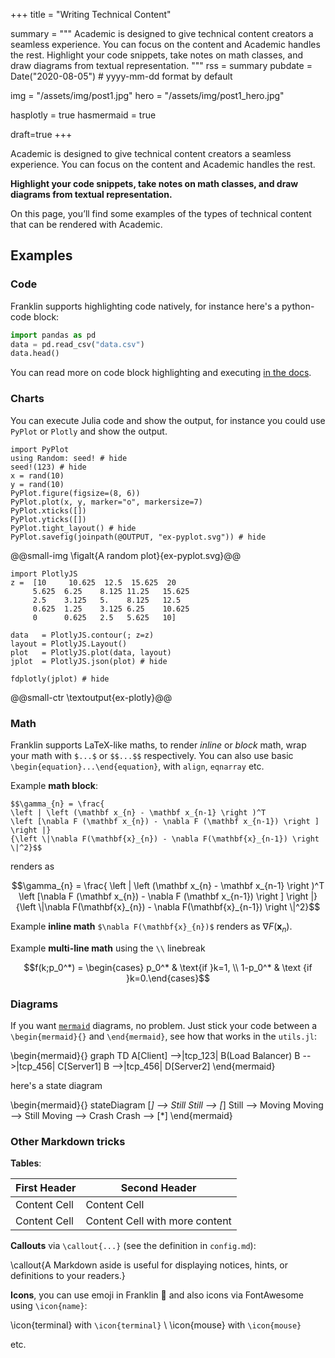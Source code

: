 +++
title = "Writing Technical Content"

summary = """
  Academic is designed to give technical content creators a seamless experience. You can focus on the content and Academic handles the rest. Highlight your code snippets, take notes on math classes, and draw diagrams from textual representation.
  """
rss = summary
pubdate = Date("2020-08-05") # yyyy-mm-dd format by default

img = "/assets/img/post1.jpg"
hero = "/assets/img/post1_hero.jpg"

hasplotly = true
hasmermaid = true

draft=true
+++

Academic is designed to give technical content creators a seamless experience. You can focus on the content and Academic handles the rest.

**Highlight your code snippets, take notes on math classes, and draw diagrams from textual representation.**

On this page, you’ll find some examples of the types of technical content that can be rendered with Academic.

## Examples

### Code

Franklin supports highlighting code natively, for instance here's a python-code block:

```python
import pandas as pd
data = pd.read_csv("data.csv")
data.head()
```

You can read more on code block highlighting and executing [in the docs](https://franklinjl.org/code/).

### Charts

You can execute Julia code and show the output, for instance you could use `PyPlot` or `Plotly` and show the output.

```julia:ex-pyplot
import PyPlot
using Random: seed! # hide
seed!(123) # hide
x = rand(10)
y = rand(10)
PyPlot.figure(figsize=(8, 6))
PyPlot.plot(x, y, marker="o", markersize=7)
PyPlot.xticks([])
PyPlot.yticks([])
PyPlot.tight_layout() # hide
PyPlot.savefig(joinpath(@OUTPUT, "ex-pyplot.svg")) # hide
```

@@small-img \figalt{A random plot}{ex-pyplot.svg}@@

```julia:ex-plotly
import PlotlyJS
z =  [10     10.625  12.5  15.625  20
     5.625  6.25    8.125 11.25   15.625
     2.5    3.125   5.    8.125   12.5
     0.625  1.25    3.125 6.25    10.625
     0      0.625   2.5   5.625   10]

data   = PlotlyJS.contour(; z=z)
layout = PlotlyJS.Layout()
plot   = PlotlyJS.plot(data, layout)
jplot  = PlotlyJS.json(plot) # hide

fdplotly(jplot) # hide
```
@@small-ctr \textoutput{ex-plotly}@@

### Math

Franklin supports LaTeX-like maths, to render _inline_ or _block_ math, wrap your math with `$...$` or `$$...$$` respectively.
You can also use basic `\begin{equation}...\end{equation}`, with `align`, `eqnarray` etc.

Example **math block**:

```plaintext
$$\gamma_{n} = \frac{
\left | \left (\mathbf x_{n} - \mathbf x_{n-1} \right )^T
\left [\nabla F (\mathbf x_{n}) - \nabla F (\mathbf x_{n-1}) \right ] \right |}
{\left \|\nabla F(\mathbf{x}_{n}) - \nabla F(\mathbf{x}_{n-1}) \right \|^2}$$
```

renders as

$$\gamma_{n} = \frac{
\left | \left (\mathbf x_{n} - \mathbf x_{n-1} \right )^T
\left [\nabla F (\mathbf x_{n}) - \nabla F (\mathbf x_{n-1}) \right ] \right |}
{\left \|\nabla F(\mathbf{x}_{n}) - \nabla F(\mathbf{x}_{n-1}) \right \|^2}$$

Example **inline math** `$\nabla F(\mathbf{x}_{n})$` renders as $\nabla F(\mathbf{x}_{n})$.

Example **multi-line math** using the `\\` linebreak

$$f(k;p_0^*) = \begin{cases} p_0^* & \text{if }k=1, \\
1-p_0^* & \text {if }k=0.\end{cases}$$

### Diagrams

If you want [`mermaid`](https://mermaid-js.github.io/mermaid/#/) diagrams, no problem. Just stick your code between a `\begin{mermaid}{}` and `\end{mermaid}`, see how that works in the `utils.jl`:

\begin{mermaid}{}
graph TD
A[Client] -->|tcp_123| B(Load Balancer)
B -->|tcp_456| C[Server1]
B -->|tcp_456| D[Server2]
\end{mermaid}

here's a state diagram

\begin{mermaid}{}
stateDiagram
[*] --> Still
Still --> [*]
Still --> Moving
Moving --> Still
Moving --> Crash
Crash --> [*]
\end{mermaid}

### Other Markdown tricks

**Tables**:

| First Header  | Second Header |
| ------------- | ------------- |
| Content Cell  | Content Cell  |
| Content Cell  | Content Cell with more content |

**Callouts** via `\callout{...}` (see the definition in `config.md`):

\callout{A Markdown aside is useful for displaying notices, hints, or definitions to your readers.}

**Icons**, you can use emoji in Franklin 🚚 and also icons via FontAwesome using `\icon{name}`:

\icon{terminal} with `\icon{terminal}` \\
\icon{mouse} with `\icon{mouse}`

etc.
